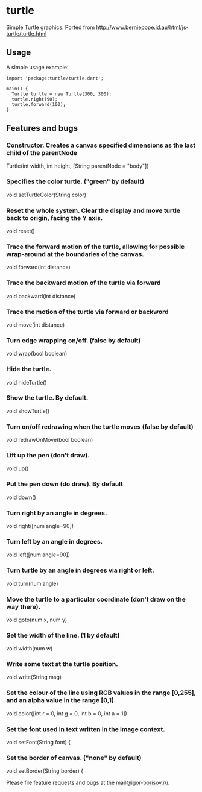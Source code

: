 # turtle

Simple Turtle graphics.
Ported from http://www.berniepope.id.au/html/js-turtle/turtle.html

## Usage

A simple usage example:

    import 'package:turtle/turtle.dart';

    main() {
      Turtle turtle = new Turtle(300, 300);
      turtle.right(90);
      turtle.forward(100);
    }

## Features and bugs

### Constructor. Сreates a canvas specified dimensions as the last child of the parentNode

Turtle(int width, int height, [String parentNode = "body"])

### Specifies the color turtle. ("green" by default)

void setTurtleColor(String color)

### Reset the whole system. Clear the display and move turtle back to origin, facing the Y axis.

void reset()

### Trace the forward motion of the turtle, allowing for possible wrap-around at the boundaries of the canvas.

void forward(int distance)

### Trace the backward motion of the turtle via forward

void backward(int distance)

### Trace the motion of the turtle via forward or backword

void move(int distance)
	
### Turn edge wrapping on/off. (false by default)

void wrap(bool boolean)

### Hide the turtle.

void hideTurtle()

### Show the turtle. By default.

void showTurtle()

### Turn on/off redrawing when the turtle moves (false by default)

void redrawOnMove(bool boolean)

### Lift up the pen (don't draw).

void up()

### Put the pen down (do draw). By default

void down()

### Turn right by an angle in degrees.

void right([num angle=90])

### Turn left by an angle in degrees.

void left([num angle=90])

### Turn turtle by an angle in degrees via right or left.

void turn(num angle)
	
### Move the turtle to a particular coordinate (don't draw on the way there).

void goto(num x, num y)

### Set the width of the line. (1 by default)

void width(num w)

### Write some text at the turtle position.

void write(String msg)

### Set the colour of the line using RGB values in the range [0,255], and an alpha value in the range [0,1].

void color([int r = 0, int g = 0, int b = 0, int a = 1])

### Set the font used in text written in the image context.

void setFont(String font) {

### Set the border of canvas. ("none" by default)

void setBorder(String border) {

Please file feature requests and bugs at the mail@igor-borisov.ru.
